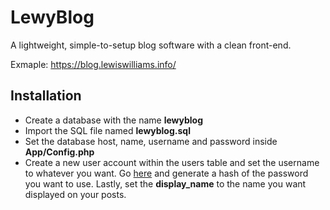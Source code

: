 # LewyBlog

A lightweight, simple-to-setup blog software with a clean front-end.

Exmaple: https://blog.lewiswilliams.info/

## Installation

- Create a database with the name **lewyblog**
- Import the SQL file named **lewyblog.sql**
- Set the database host, name, username and password inside **App/Config.php**
- Create a new user account within the users table and set the username to whatever you want. Go [here](http://www.passwordtool.hu/php5-password-hash-generator) and generate a hash of the password you want to use. Lastly, set the **display_name** to the name you want displayed on your posts.
